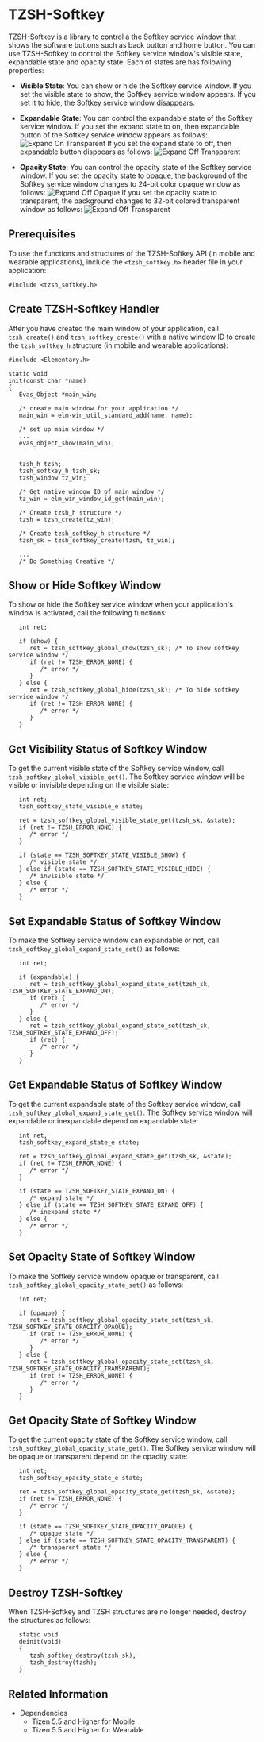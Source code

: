 # TZSH-Softkey

TZSH-Softkey is a library to control a the Softkey service window that shows the software buttons such as back button and home button. You can use TZSH-Softkey to control the Softkey service window's visible state, expandable state and opacity state.
Each of states are has following properties:

- **Visible State**: You can show or hide the Softkey service window. If you set the visible state to show, the Softkey service window appears. If you set it to hide, the Softkey service window disappears.

- **Expandable State**: You can control the expandable state of the Softkey service window.
If you set the expand state to on, then expandable button of the Softkey service window appears as follows:
![Expand On Transparent](./media/tzsh_softkey_expand_on_transparent.png)
If you set the expand state to off, then expandable button disppears as follows:
![Expand Off Transparent](./media/tzsh_softkey_expand_off_transparent.png)

- **Opacity State**: You can control the opacity state of the Softkey service window.
If you set the opacity state to opaque, the background of the Softkey service window changes to 24-bit color opaque window as follows:
![Expand Off Opaque](./media/tzsh_softkey_expand_off_opaque.png)
If you set the opacity state to transparent, the background changes to 32-bit colored transparent window as follows:
![Expand Off Transparent](./media/tzsh_softkey_expand_off_transparent.png)

## Prerequisites

To use the functions and structures of the TZSH-Softkey API (in mobile and wearable applications), include the `<tzsh_softkey.h>` header file in your application:

```
#include <tzsh_softkey.h>
```

## Create TZSH-Softkey Handler

After you have created the main window of your application, call `tzsh_create()` and `tzsh_softkey_create()` with a native window ID to create the `tzsh_softkey_h` structure (in mobile and wearable applications):
	
```
#include <Elementary.h>

static void
init(const char *name)
{
   Evas_Object *main_win;

   /* create main window for your application */
   main_win = elm-win_util_standard_add(name, name);

   /* set up main window */
   ...
   evas_object_show(main_win);


   tzsh_h tzsh;
   tzsh_softkey_h tzsh_sk;
   tzsh_window tz_win;

   /* Get native window ID of main window */
   tz_win = elm_win_window_id_get(main_win);

   /* Create tzsh_h structure */
   tzsh = tzsh_create(tz_win);

   /* Create tzsh_softkey_h structure */
   tzsh_sk = tzsh_softkey_create(tzsh, tz_win);

   ...
   /* Do Something Creative */
```

## Show or Hide Softkey Window

To show or hide the Softkey service window when your application's window is activated, call the following functions:

```
   int ret;

   if (show) {
      ret = tzsh_softkey_global_show(tzsh_sk); /* To show softkey service window */
      if (ret != TZSH_ERROR_NONE) {
         /* error */
      }
   } else {
      ret = tzsh_softkey_global_hide(tzsh_sk); /* To hide softkey service window */
      if (ret != TZSH_ERROR_NONE) {
         /* error */
      }
   }
```

## Get Visibility Status of Softkey Window

To get the current visible state of the Softkey service window, call `tzsh_softkey_global_visible_get()`. The Softkey service window will be visible or invisible depending on the visible state:

```
   int ret;
   tzsh_softkey_state_visible_e state;

   ret = tzsh_softkey_global_visible_state_get(tzsh_sk, &state);
   if (ret != TZSH_ERROR_NONE) {
      /* error */
   }

   if (state == TZSH_SOFTKEY_STATE_VISIBLE_SHOW) {
      /* visible state */
   } else if (state == TZSH_SOFTKEY_STATE_VISIBLE_HIDE) {
      /* invisible state */
   } else {
      /* error */
   }
```

## Set Expandable Status of Softkey Window

To make the Softkey service window can expandable or not, call `tzsh_softkey_global_expand_state_set()` as follows:

```
   int ret;

   if (expandable) {
      ret = tzsh_softkey_global_expand_state_set(tzsh_sk, TZSH_SOFTKEY_STATE_EXPAND_ON);
      if (ret) {
         /* error */
      }
   } else {
      ret = tzsh_softkey_global_expand_state_set(tzsh_sk, TZSH_SOFTKEY_STATE_EXPAND_OFF);
      if (ret) {
         /* error */
      }
   }
```

## Get Expandable Status of Softkey Window

To get the current expandable state of the Softkey service window, call `tzsh_softkey_global_expand_state_get()`. The Softkey service window will expandable or inexpandable depend on expandable state:

```
   int ret;
   tzsh_softkey_expand_state_e state;

   ret = tzsh_softkey_global_expand_state_get(tzsh_sk, &state);
   if (ret != TZSH_ERROR_NONE) {
      /* error */
   }

   if (state == TZSH_SOFTKEY_STATE_EXPAND_ON) {
      /* expand state */
   } else if (state == TZSH_SOFTKEY_STATE_EXPAND_OFF) {
      /* inexpand state */
   } else {
      /* error */
   }
```

## Set Opacity State of Softkey Window

To make the Softkey service window opaque or transparent, call `tzsh_softkey_global_opacity_state_set()` as follows:

```
   int ret;

   if (opaque) {
      ret = tzsh_softkey_global_opacity_state_set(tzsh_sk, TZSH_SOFTKEY_STATE_OPACITY_OPAQUE);
      if (ret != TZSH_ERROR_NONE) {
         /* error */
      }
   } else {
      ret = tzsh_softkey_global_opacity_state_set(tzsh_sk, TZSH_SOFTKEY_STATE_OPACITY_TRANSPARENT);
      if (ret != TZSH_ERROR_NONE) {
         /* error */
      }
   }
```

## Get Opacity State of Softkey Window

To get the current opacity state of the Softkey service window, call `tzsh_softkey_global_opacity_state_get()`. The Softkey service window will be opaque or transparent depend on the opacity state:

```
   int ret;
   tzsh_softkey_opacity_state_e state;

   ret = tzsh_softkey_global_opacity_state_get(tzsh_sk, &state);
   if (ret != TZSH_ERROR_NONE) {
      /* error */
   }

   if (state == TZSH_SOFTKEY_STATE_OPACITY_OPAQUE) {
      /* opaque state */
   } else if (state == TZSH_SOFTKEY_STATE_OPACITY_TRANSPARENT) {
      /* transparent state */
   } else {
      /* error */
   }
```

## Destroy TZSH-Softkey

When TZSH-Softkey and TZSH structures are no longer needed, destroy the structures as follows:

```
   static void
   deinit(void)
   {
      tzsh_softkey_destroy(tzsh_sk);
      tzsh_destroy(tzsh);
   }
```

## Related Information
 - Dependencies
   - Tizen 5.5 and Higher for Mobile
   - Tizen 5.5 and Higher for Wearable
